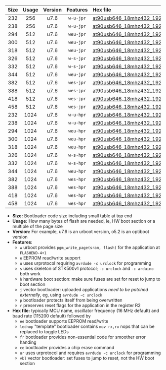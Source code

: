 |Size|Usage|Version|Features|Hex file|
|:-:|:-:|:-:|:-:|:--|
|232|256|u7.6|`w-u-jpr`|[at90usb646_18mhz432_19200bps_ur_vbl.hex](https://raw.githubusercontent.com/stefanrueger/urboot/main/bootloaders/at90usb646/fcpu_18mhz432/19200_bps/at90usb646_18mhz432_19200bps_ur_vbl.hex)|
|238|256|u7.6|`w-u-jpr`|[at90usb646_18mhz432_19200bps_lednop_ur_vbl.hex](https://raw.githubusercontent.com/stefanrueger/urboot/main/bootloaders/at90usb646/fcpu_18mhz432/19200_bps/at90usb646_18mhz432_19200bps_lednop_ur_vbl.hex)|
|294|512|u7.6|`weu-jpr`|[at90usb646_18mhz432_19200bps_ee_ur_vbl.hex](https://raw.githubusercontent.com/stefanrueger/urboot/main/bootloaders/at90usb646/fcpu_18mhz432/19200_bps/at90usb646_18mhz432_19200bps_ee_ur_vbl.hex)|
|300|512|u7.6|`weu-jpr`|[at90usb646_18mhz432_19200bps_ee_lednop_ur_vbl.hex](https://raw.githubusercontent.com/stefanrueger/urboot/main/bootloaders/at90usb646/fcpu_18mhz432/19200_bps/at90usb646_18mhz432_19200bps_ee_lednop_ur_vbl.hex)|
|318|512|u7.6|`weu-jpr`|[at90usb646_18mhz432_19200bps_ee_lednop_fr_ur_vbl.hex](https://raw.githubusercontent.com/stefanrueger/urboot/main/bootloaders/at90usb646/fcpu_18mhz432/19200_bps/at90usb646_18mhz432_19200bps_ee_lednop_fr_ur_vbl.hex)|
|326|512|u7.6|`w-s-jpr`|[at90usb646_18mhz432_19200bps_vbl.hex](https://raw.githubusercontent.com/stefanrueger/urboot/main/bootloaders/at90usb646/fcpu_18mhz432/19200_bps/at90usb646_18mhz432_19200bps_vbl.hex)|
|332|512|u7.6|`w-s-jpr`|[at90usb646_18mhz432_19200bps_lednop_vbl.hex](https://raw.githubusercontent.com/stefanrueger/urboot/main/bootloaders/at90usb646/fcpu_18mhz432/19200_bps/at90usb646_18mhz432_19200bps_lednop_vbl.hex)|
|344|512|u7.6|`weu-jpr`|[at90usb646_18mhz432_19200bps_ee_lednop_fr_ce_ur_vbl.hex](https://raw.githubusercontent.com/stefanrueger/urboot/main/bootloaders/at90usb646/fcpu_18mhz432/19200_bps/at90usb646_18mhz432_19200bps_ee_lednop_fr_ce_ur_vbl.hex)|
|382|512|u7.6|`wes-jpr`|[at90usb646_18mhz432_19200bps_ee_vbl.hex](https://raw.githubusercontent.com/stefanrueger/urboot/main/bootloaders/at90usb646/fcpu_18mhz432/19200_bps/at90usb646_18mhz432_19200bps_ee_vbl.hex)|
|388|512|u7.6|`wes-jpr`|[at90usb646_18mhz432_19200bps_ee_lednop_vbl.hex](https://raw.githubusercontent.com/stefanrueger/urboot/main/bootloaders/at90usb646/fcpu_18mhz432/19200_bps/at90usb646_18mhz432_19200bps_ee_lednop_vbl.hex)|
|418|512|u7.6|`wes-jpr`|[at90usb646_18mhz432_19200bps_ee_lednop_fr_vbl.hex](https://raw.githubusercontent.com/stefanrueger/urboot/main/bootloaders/at90usb646/fcpu_18mhz432/19200_bps/at90usb646_18mhz432_19200bps_ee_lednop_fr_vbl.hex)|
|458|512|u7.6|`wes-jpr`|[at90usb646_18mhz432_19200bps_ee_lednop_fr_ce_vbl.hex](https://raw.githubusercontent.com/stefanrueger/urboot/main/bootloaders/at90usb646/fcpu_18mhz432/19200_bps/at90usb646_18mhz432_19200bps_ee_lednop_fr_ce_vbl.hex)|
|232|1024|u7.6|`w-u-hpr`|[at90usb646_18mhz432_19200bps_ur.hex](https://raw.githubusercontent.com/stefanrueger/urboot/main/bootloaders/at90usb646/fcpu_18mhz432/19200_bps/at90usb646_18mhz432_19200bps_ur.hex)|
|238|1024|u7.6|`w-u-hpr`|[at90usb646_18mhz432_19200bps_lednop_ur.hex](https://raw.githubusercontent.com/stefanrueger/urboot/main/bootloaders/at90usb646/fcpu_18mhz432/19200_bps/at90usb646_18mhz432_19200bps_lednop_ur.hex)|
|294|1024|u7.6|`weu-hpr`|[at90usb646_18mhz432_19200bps_ee_ur.hex](https://raw.githubusercontent.com/stefanrueger/urboot/main/bootloaders/at90usb646/fcpu_18mhz432/19200_bps/at90usb646_18mhz432_19200bps_ee_ur.hex)|
|300|1024|u7.6|`weu-hpr`|[at90usb646_18mhz432_19200bps_ee_lednop_ur.hex](https://raw.githubusercontent.com/stefanrueger/urboot/main/bootloaders/at90usb646/fcpu_18mhz432/19200_bps/at90usb646_18mhz432_19200bps_ee_lednop_ur.hex)|
|318|1024|u7.6|`weu-hpr`|[at90usb646_18mhz432_19200bps_ee_lednop_fr_ur.hex](https://raw.githubusercontent.com/stefanrueger/urboot/main/bootloaders/at90usb646/fcpu_18mhz432/19200_bps/at90usb646_18mhz432_19200bps_ee_lednop_fr_ur.hex)|
|326|1024|u7.6|`w-s-hpr`|[at90usb646_18mhz432_19200bps.hex](https://raw.githubusercontent.com/stefanrueger/urboot/main/bootloaders/at90usb646/fcpu_18mhz432/19200_bps/at90usb646_18mhz432_19200bps.hex)|
|332|1024|u7.6|`w-s-hpr`|[at90usb646_18mhz432_19200bps_lednop.hex](https://raw.githubusercontent.com/stefanrueger/urboot/main/bootloaders/at90usb646/fcpu_18mhz432/19200_bps/at90usb646_18mhz432_19200bps_lednop.hex)|
|344|1024|u7.6|`weu-hpr`|[at90usb646_18mhz432_19200bps_ee_lednop_fr_ce_ur.hex](https://raw.githubusercontent.com/stefanrueger/urboot/main/bootloaders/at90usb646/fcpu_18mhz432/19200_bps/at90usb646_18mhz432_19200bps_ee_lednop_fr_ce_ur.hex)|
|382|1024|u7.6|`wes-hpr`|[at90usb646_18mhz432_19200bps_ee.hex](https://raw.githubusercontent.com/stefanrueger/urboot/main/bootloaders/at90usb646/fcpu_18mhz432/19200_bps/at90usb646_18mhz432_19200bps_ee.hex)|
|388|1024|u7.6|`wes-hpr`|[at90usb646_18mhz432_19200bps_ee_lednop.hex](https://raw.githubusercontent.com/stefanrueger/urboot/main/bootloaders/at90usb646/fcpu_18mhz432/19200_bps/at90usb646_18mhz432_19200bps_ee_lednop.hex)|
|418|1024|u7.6|`wes-hpr`|[at90usb646_18mhz432_19200bps_ee_lednop_fr.hex](https://raw.githubusercontent.com/stefanrueger/urboot/main/bootloaders/at90usb646/fcpu_18mhz432/19200_bps/at90usb646_18mhz432_19200bps_ee_lednop_fr.hex)|
|458|1024|u7.6|`wes-hpr`|[at90usb646_18mhz432_19200bps_ee_lednop_fr_ce.hex](https://raw.githubusercontent.com/stefanrueger/urboot/main/bootloaders/at90usb646/fcpu_18mhz432/19200_bps/at90usb646_18mhz432_19200bps_ee_lednop_fr_ce.hex)|

- **Size:** Bootloader code size including small table at top end
- **Usage:** How many bytes of flash are needed, ie, HW boot section or a multiple of the page size
- **Version:** For example, u7.6 is an urboot version, o5.2 is an optiboot version
- **Features:**
  + `w` urboot provides `pgm_write_page(sram, flash)` for the application at `FLASHEND-4+1`
  + `e` EEPROM read/write support
  + `u` uses urprotocol requiring `avrdude -c urclock` for programming
  + `s` uses skeleton of STK500v1 protocol; `-c urclock` and `-c arduino` both work
  + `h` hardware boot section: make sure fuses are set for reset to jump to boot section
  + `j` vector bootloader: uploaded applications *need to be patched externally*, eg, using `avrdude -c urclock`
  + `p` bootloader protects itself from being overwritten
  + `r` preserves reset flags for the application in the register R2
- **Hex file:** typically MCU name, oscillator frequency (16 MHz default) and baud rate (115200 default) followed by
  + `ee` bootloader supports EEPROM read/write
  + `lednop` "template" bootloader contains `mov rx,rx` nops that can be replaced to toggle LEDs
  + `fr` bootloader provides non-essential code for smoother error handing
  + `ce` bootloader provides a chip erase command
  + `ur` uses urprotocol and requires `avrdude -c urclock` for programming
  + `vbl` vector bootloader: set fuses to jump to reset, not the HW boot section
